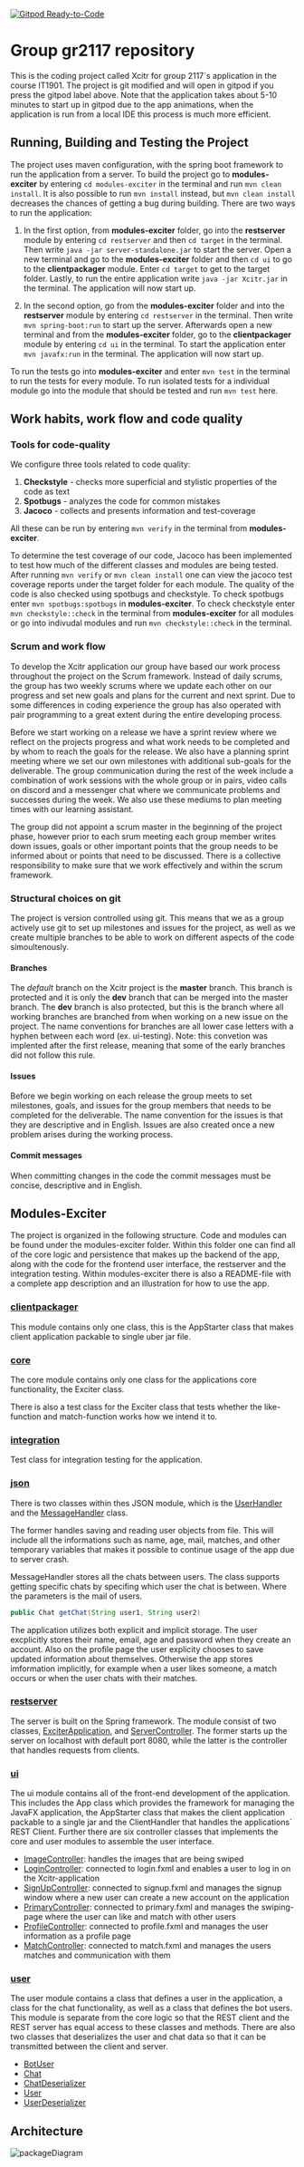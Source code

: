 [![Gitpod Ready-to-Code](https://img.shields.io/badge/Gitpod-Ready--to--Code-blue?logo=gitpod)](https://amethyst-impala-87u6ryfm.ws.gitpod.stud.ntnu.no)

# Group gr2117 repository

This is the coding project called Xcitr for group 2117´s application in the course IT1901. The project is git modified and will open in gitpod if you press the gitpod label above. Note that the application takes about 5-10 minutes to start up in gitpod due to the app animations, when the application is run from a local IDE this process is much more efficient.

## Running, Building and Testing the Project

The project uses maven configuration, with the spring boot framework to run the application from a server. To build the project go to **modules-exciter** by entering `cd modules-exciter` in the terminal and run `mvn clean install`. It is also possible to run `mvn install` instead, but `mvn clean install` decreases the chances of getting a bug during building. There are two ways to run the application:

1. In the first option, from **modules-exciter** folder, go into the **restserver** module by entering `cd restserver` and then `cd target` in the terminal. Then write `java -jar server-standalone.jar` to start the server. Open a new terminal and go to the **modules-exciter** folder and then `cd ui` to go to the **clientpackager** module. Enter `cd target` to get to the target folder. Lastly, to run the entire application write `java -jar Xcitr.jar` in the terminal. The application will now start up.

2. In the second option, go from  the **modules-exciter** folder and into the **restserver** module by entering `cd restserver` in the terminal. Then write `mvn spring-boot:run` to start up the server. Afterwards open a new terminal and from the **modules-exciter** folder, go to the **clientpackager** module by entering `cd ui` in the terminal. To start the application enter `mvn javafx:run` in the terminal. The application will now start up.

To run the tests go into **modules-exciter** and enter `mvn test` in the terminal to run the tests for every module. To run isolated tests for a individual module go into the module that should be tested and run `mvn test` here.

## Work habits, work flow and code quality

### Tools for code-quality

We configure three tools related to code quality:

1. **Checkstyle** - checks more superficial and stylistic properties of the code as text
2. **Spotbugs** - analyzes the code for common mistakes
3. **Jacoco** - collects and presents information and test-coverage

All these can be run by entering `mvn verify` in the terminal from **modules-exciter**.

To determine the test coverage of our code, Jacoco has been implemented to test how much of the different classes and modules are being tested. After running `mvn verify` or `mvn clean install` one can view the jacoco test coverage reports under the target folder for each module. The quality of the code is also checked using spotbugs and checkstyle. To check spotbugs enter `mvn spotbugs:spotbugs` in **modules-exciter**. To check checkstyle enter `mvn checkstyle::check` in the terminal from **modules-exciter** for all modules or go into indivudal modules and run `mvn checkstyle::check` in the terminal.

### Scrum and work flow

To develop the Xcitr application our group have based our work process throughout the project on the Scrum framework. Instead of daily scrums, the group has two weekly scrums where we update each other on our progress and set new goals and plans for the current and next sprint. Due to some differences in coding experience the group has also operated with pair programming to a great extent during the entire developing process.

Before we start working on a release we have a sprint review where we reflect on the projects progress and what work needs to be completed and by whom to reach the goals for the release. We also have a planning sprint meeting where we set our own milestones with additional sub-goals for the deliverable. The group communication during the rest of the week include a combination of work sessions with the whole group or in pairs, video calls on discord and a messenger chat where we communicate problems and successes during the week. We also use these mediums to plan meeting times with our learning assistant.

The group did not appoint a scrum master in the beginning of the project phase, however prior to each srum meeting each group member writes down issues, goals or other important points that the group needs to be informed about or points that need to be discussed. There is a collective responsibility to make sure that we work effectively and within the scrum framework.

### Structural choices on git

The project is version controlled using git. This means that we as a group actively use git to set up milestones and issues for the project, as well as we create multiple branches to be able to work on different aspects of the code simoultenously.

#### Branches

The *default* branch on the Xcitr project is the **master** branch. This branch is protected and it is only the **dev** branch that can be merged into the master branch. The **dev** branch is also protected, but this is the branch where all working branches are branched from when working on a new issue on the project. The name conventions for branches are all lower case letters with a hyphen between each word (ex. ui-testing). Note: this convetion was implented after the first release, meaning that some of the early branches did not follow this rule.

#### Issues

Before we begin working on each release the group meets to set milestones, goals, and issues for the group members that needs to be completed for the deliverable. The name convention for the issues is that they are descriptive and in English. Issues are also created once a new problem arises during the working process.

#### Commit messages

When committing changes in the code the commit messages must be concise, descriptive and in English.

## Modules-Exciter

The project is organized in the following structure. Code and modules can be found under the modules-exciter folder. Within this folder one can find all of the core logic and persistence that makes up the backend of the app, along with the code for the frontend user interface, the restserver and the integration testing. Within modules-exciter there is also a README-file with a complete app description and an illustration for how to use the app.

### [clientpackager](https://gitlab.stud.idi.ntnu.no/it1901/groups-2021/gr2117/gr2117/-/tree/master/modules-exciter/clientpackager)

This module contains only one class, this is the AppStarter class that makes client application packable to single uber jar file.

### [core](https://gitlab.stud.idi.ntnu.no/it1901/groups-2021/gr2117/gr2117/-/tree/master/modules-exciter/core)

The core module contains only one class for the applications core functionality, the Exciter class.

There is also a test class for the Exciter class that tests whether the like-function and match-function works how we intend it to.

### [integration](https://gitlab.stud.idi.ntnu.no/it1901/groups-2021/gr2117/gr2117/-/tree/master/modules-exciter/integration)

Test class for integration testing for the application.

### [json](https://gitlab.stud.idi.ntnu.no/it1901/groups-2021/gr2117/gr2117/-/tree/master/modules-exciter/json)

There is two classes within thes JSON module, which is the [UserHandler](https://gitlab.stud.idi.ntnu.no/it1901/groups-2021/gr2117/gr2117/-/tree/master/modules-exciter/json/UserHandler) and the [MessageHandler](https://gitlab.stud.idi.ntnu.no/it1901/groups-2021/gr2117/gr2117/-/tree/master/modules-exciter/json/MessageHandler) class.

The former handles saving and reading user objects from file. This will include all the informations such as name, age, mail, matches, and other temporary variables that makes it possible to continue usage of the app due to server crash.

MessageHandler stores all the chats between users. The class supports getting specific chats by specifing which user the chat is between.
Where the parameters is the mail of users.

```java
public Chat getChat(String user1, String user2)
```

The application utilizes both explicit and implicit storage. The user excplicitly stores their name, email, age and password when they create an account. Also on the profile page the user explicity chooses to save updated information about themselves. Otherwise the app stores imformation implicitly, for example when a user likes someone, a match occurs or when the user chats with their matches.

### [restserver](https://gitlab.stud.idi.ntnu.no/it1901/groups-2021/gr2117/gr2117/-/tree/master/modules-exciter/restserver)

The server is built on the Spring framework. The module consist of two classes, [ExciterApplication](https://gitlab.stud.idi.ntnu.no/it1901/groups-2021/gr2117/gr2117/-/tree/master/modules-exciter/restserver/ExciterApplication), and [ServerController](https://gitlab.stud.idi.ntnu.no/it1901/groups-2021/gr2117/gr2117/-/tree/master/modules-exciter/restserver/ServerController). The former starts up the server on localhost with default port 8080, while the latter is the controller that handles requests from clients.

### [ui](https://gitlab.stud.idi.ntnu.no/it1901/groups-2021/gr2117/gr2117/-/tree/master/modules-exciter/ui)

The ui module contains all of the front-end development of the application. This includes the App class which provides the framework for managing the JavaFX application, the AppStarter class that makes the client application packable to a single jar and the ClientHandler that handles the applications´ REST Client. Further there are six controller classes that implements the core and user modules to assemble the user interface.

- [ImageController](https://gitlab.stud.idi.ntnu.no/it1901/groups-2021/gr2117/gr2117/-/tree/master/modules-exciter/ui/ImageController): handles the images that are being swiped
- [LoginController](https://gitlab.stud.idi.ntnu.no/it1901/groups-2021/gr2117/gr2117/-/tree/master/modules-exciter/ui/LoginController): connected to login.fxml and enables a user to log in on the Xcitr-application
- [SignUpController](https://gitlab.stud.idi.ntnu.no/it1901/groups-2021/gr2117/gr2117/-/tree/master/modules-exciter/ui/SignUpController): connected to signup.fxml and manages the signup window where a new user can create a new account on the application
- [PrimaryController](https://gitlab.stud.idi.ntnu.no/it1901/groups-2021/gr2117/gr2117/-/tree/master/modules-exciter/ui/PrimaryController): connected to primary.fxml and manages the swiping-page where the user can like and match with other users
- [ProfileController](https://gitlab.stud.idi.ntnu.no/it1901/groups-2021/gr2117/gr2117/-/tree/master/modules-exciter/ui/ProfileController): connected to profile.fxml and manages the user information as a profile page
- [MatchController](https://gitlab.stud.idi.ntnu.no/it1901/groups-2021/gr2117/gr2117/-/tree/master/modules-exciter/ui/MatchController): connected to match.fxml and manages the users matches and communication with them

### [user](https://gitlab.stud.idi.ntnu.no/it1901/groups-2021/gr2117/gr2117/-/tree/master/modules-exciter/user)

The user module contains a class that defines a user in the application, a class for the chat functionality, as well as a class that defines the bot users. This module is separate from the core logic so that the REST client and the REST server has equal access to these classes and methods. There are also two classes that deserializes the user and chat data so that it can be transmitted between the client and server.

- [BotUser](https://gitlab.stud.idi.ntnu.no/it1901/groups-2021/gr2117/gr2117/-/tree/master/modules-exciter/user/BotUser)
- [Chat](https://gitlab.stud.idi.ntnu.no/it1901/groups-2021/gr2117/gr2117/-/tree/master/modules-exciter/user/Chat)
- [ChatDeserializer](https://gitlab.stud.idi.ntnu.no/it1901/groups-2021/gr2117/gr2117/-/tree/master/modules-exciter/user/ChatDeserializer)
- [User](https://gitlab.stud.idi.ntnu.no/it1901/groups-2021/gr2117/gr2117/-/tree/master/modules-exciter/user/User)
- [UserDeserializer](https://gitlab.stud.idi.ntnu.no/it1901/groups-2021/gr2117/gr2117/-/tree/master/modules-exciter/user/UserDeserializer)

## Architecture

![packageDiagram](/uploads/a82ce1e96d23c6d8e787218ed2ba2d68/packageDiagram.png)
